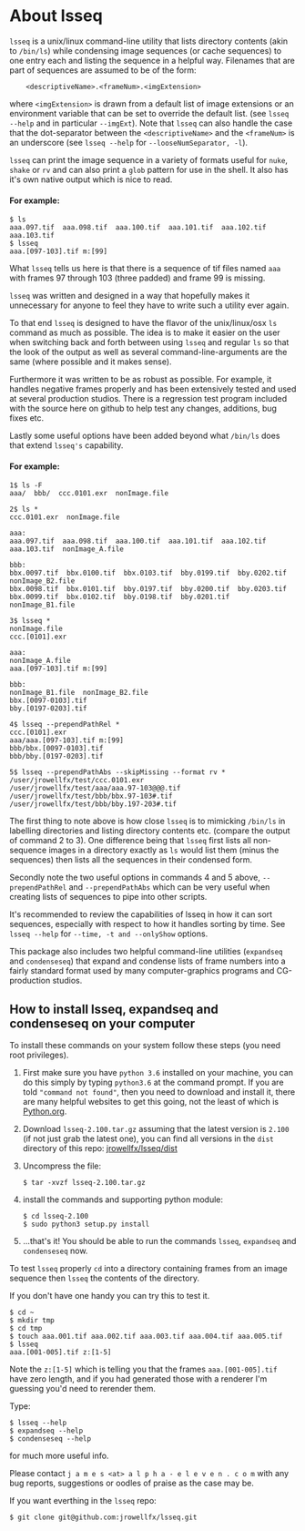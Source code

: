 # About lsseq

`lsseq` is a unix/linux command-line utility that
lists directory contents (akin to `/bin/ls`) while condensing image
sequences (or cache sequences) to one entry each and listing the sequence in
a helpful way. Filenames that are part of sequences are assumed to be of
the form:
```
    <descriptiveName>.<frameNum>.<imgExtension>
```
where `<imgExtension>` is drawn from a default list of image extensions or an
environment variable that can be set to override the default list. (see
`lsseq --help` and in particular `--imgExt`).
Note that `lsseq` can also handle the case that the dot-separator
between the `<descriptiveName>` and the `<frameNum>` is an underscore
(see `lsseq --help` for `--looseNumSeparator, -l`).

`lsseq` can print the image sequence in a variety of formats useful for `nuke`,
`shake` or `rv` and can also print a `glob` pattern for use in the shell. It also
has it's own native output which is nice to read.

#### For example:
```
$ ls
aaa.097.tif  aaa.098.tif  aaa.100.tif  aaa.101.tif  aaa.102.tif  aaa.103.tif
$ lsseq
aaa.[097-103].tif m:[99]
```
What `lsseq` tells us here is that there is a sequence of tif files named
`aaa` with frames 97 through 103 (three padded) and frame 99 is missing.

`lsseq` was written and designed in a way that hopefully makes it unnecessary
for anyone to feel they have to write such a utility ever again.

To that end `lsseq` is designed to have the flavor of the unix/linux/osx `ls`
command as much as possible. The idea is to make it easier on the user when
switching back and forth between using `lsseq` and regular `ls` so that the
look of the output as well as several command-line-arguments are the same
(where possible and it makes sense).

Furthermore it was written to be as robust as possible. For example, it
handles negative frames properly and has been extensively tested and used at
several production studios. There is a regression test program included with
the source here on github to help test any changes, additions, bug fixes
etc.

Lastly some useful options have been added beyond what `/bin/ls` does that
extend `lsseq's` capability.

#### For example:
```
1$ ls -F
aaa/  bbb/  ccc.0101.exr  nonImage.file

2$ ls *
ccc.0101.exr  nonImage.file

aaa:
aaa.097.tif  aaa.098.tif  aaa.100.tif  aaa.101.tif  aaa.102.tif  aaa.103.tif  nonImage_A.file

bbb:
bbx.0097.tif  bbx.0100.tif  bbx.0103.tif  bby.0199.tif  bby.0202.tif      nonImage_B2.file
bbx.0098.tif  bbx.0101.tif  bby.0197.tif  bby.0200.tif  bby.0203.tif
bbx.0099.tif  bbx.0102.tif  bby.0198.tif  bby.0201.tif  nonImage_B1.file

3$ lsseq *
nonImage.file
ccc.[0101].exr

aaa:
nonImage_A.file
aaa.[097-103].tif m:[99]

bbb:
nonImage_B1.file  nonImage_B2.file
bbx.[0097-0103].tif
bby.[0197-0203].tif

4$ lsseq --prependPathRel *
ccc.[0101].exr
aaa/aaa.[097-103].tif m:[99]
bbb/bbx.[0097-0103].tif
bbb/bby.[0197-0203].tif

5$ lsseq --prependPathAbs --skipMissing --format rv *
/user/jrowellfx/test/ccc.0101.exr
/user/jrowellfx/test/aaa/aaa.97-103@@@.tif
/user/jrowellfx/test/bbb/bbx.97-103#.tif
/user/jrowellfx/test/bbb/bby.197-203#.tif
```
The first thing to note above is how close `lsseq` is to mimicking `/bin/ls` in
labelling directories and listing directory contents etc. (compare the
output of command 2 to 3). One difference being that `lsseq` first lists all
non-sequence images in a directory exactly as `ls` would list them (minus the
sequences) then lists all the sequences in their condensed form.

Secondly note the two useful options in commands 4 and 5 above,
`--prependPathRel` and `--prependPathAbs` which can be very useful when creating
lists of sequences to pipe into other scripts.

It's recommended to review the capabilities of lsseq in how it can sort
sequences, especially with respect to how it handles sorting by time. See
`lsseq --help` for `--time, -t and --onlyShow` options.

This package also includes two helpful command-line utilities (`expandseq` and `condenseseq`) that
expand and condense lists of frame numbers into a fairly standard format
used by many computer-graphics programs and CG-production studios.

## How to install lsseq, expandseq and condenseseq on your computer

To install these commands on your system follow these steps (you need root
privileges).

1)  First make sure you have `python 3.6` installed on your machine, you can do
    this simply by typing `python3.6` at the command prompt. If you are told
    `"command not found"`, then you need to download and install it, there are
    many helpful websites to get this going, not the least of which is [Python.org](https://www.python.org/).

2)  Download `lsseq-2.100.tar.gz` assuming that the latest version is `2.100` (if
    not just grab the latest one), you can find all versions in the `dist` directory of this
    repo: [jrowellfx/lsseq/dist](dist)

3)  Uncompress the file:
    ```
    $ tar -xvzf lsseq-2.100.tar.gz
    ```
4)  install the commands and supporting python module:
    ```
    $ cd lsseq-2.100
    $ sudo python3 setup.py install
    ```

5)  ...that's it! You should be able to run the commands `lsseq`, `expandseq`
    and `condenseseq` now.

To test `lsseq` properly `cd` into a directory containing frames from an image
sequence then `lsseq` the contents of the directory.

If you don't have one handy you can try this to test it.
```
$ cd ~
$ mkdir tmp
$ cd tmp
$ touch aaa.001.tif aaa.002.tif aaa.003.tif aaa.004.tif aaa.005.tif
$ lsseq
aaa.[001-005].tif z:[1-5]
```
Note the `z:[1-5]` which is telling you that the frames `aaa.[001-005].tif`
have zero length, and if you had generated those with a renderer I'm
guessing you'd need to rerender them.

Type:
```
$ lsseq --help
$ expandseq --help
$ condenseseq --help
```
for much more useful info.

Please contact `j a m e s <at> a l p h a - e l e v e n . c o m` with any bug
reports, suggestions or oodles of praise as the case may be.

If you want everthing in the `lsseq` repo:
```
$ git clone git@github.com:jrowellfx/lsseq.git
```


